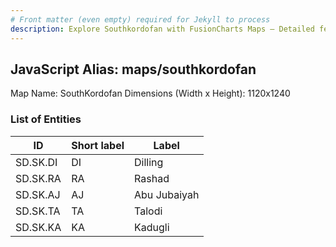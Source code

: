 ```yaml
---
# Front matter (even empty) required for Jekyll to process
description: Explore Southkordofan with FusionCharts Maps – Detailed features for seamless integration. Try now & enhance your data visualization today! 
---
```


## JavaScript Alias: maps/southkordofan

Map Name: SouthKordofan
Dimensions (Width x Height): 1120x1240

### List of Entities

| ID      | Short label | Label                   |
| ------- | ----------- | ----------------------- |
|SD.SK.DI|DI|Dilling|
|SD.SK.RA|RA|Rashad|
|SD.SK.AJ|AJ|Abu Jubaiyah|
|SD.SK.TA|TA|Talodi|
|SD.SK.KA|KA|Kadugli|
